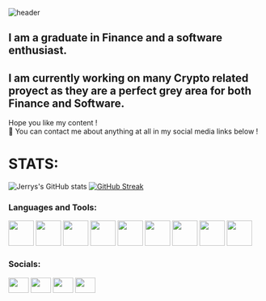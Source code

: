<!--![Jerónimo_Houlin](https://user-images.githubusercontent.com/79488175/163994117-77ead2bb-76b6-4ea7-abe6-1ace8f2ddb16.png)-->
![header](https://user-images.githubusercontent.com/79488175/163996107-23f57600-5fc4-4760-9cd4-e20f79f4fb88.png)

## I am a graduate in Finance and a software enthusiast.
## I am currently working on many Crypto related proyect as they are a perfect grey area for both Finance and Software.

Hope you like my content !  
💬 You can contact me about anything at all in my social media links below !
<!--
**JeronimoHoulin/JeronimoHoulin** is a ✨ _special_ ✨ repository because its `README.md` (this file) appears on your GitHub profile.

Here are some ideas to get you started:

- 🔭 I’m currently working on ...
- 🌱 I’m currently learning ...
- 👯 I’m looking to collaborate on ...
- 🤔 I’m looking for help with ...
- 💬 Ask me about ...
- 📫 How to reach me: ...
- 😄 Pronouns: ...
- ⚡ Fun fact: ...
-->

# STATS:  
  
![Jerrys's GitHub stats](https://github-readme-stats.vercel.app/api?username=JeronimoHoulin&show_icons=true&theme=radical)
[![GitHub Streak](https://github-readme-streak-stats.herokuapp.com/?user=JeronimoHoulin&theme=radical)](https://git.io/streak-stats)  

<h3 align="left">Languages and Tools:</h3>
<img style="width:50px; height:50px" src="https://cdn.jsdelivr.net/gh/devicons/devicon/icons/python/python-original.svg" />
<img style="width:50px; height:50px" src="https://cdn.jsdelivr.net/gh/devicons/devicon/icons/rstudio/rstudio-plain.svg" />
<img style="width:50px; height:50px" src="https://cdn.jsdelivr.net/gh/devicons/devicon/icons/anaconda/anaconda-original.svg" />
<img style="width:50px; height:50px" src="https://cdn.jsdelivr.net/gh/devicons/devicon/icons/html5/html5-plain.svg" />
<img style="width:50px; height:50px" src="https://cdn.jsdelivr.net/gh/devicons/devicon/icons/css3/css3-plain.svg" />
<img style="width:50px; height:50px" src="https://cdn.jsdelivr.net/gh/devicons/devicon/icons/javascript/javascript-plain.svg" />
<img style="width:50px; height:50px" src="https://cdn.jsdelivr.net/gh/devicons/devicon/icons/nodejs/nodejs-original.svg" />
<img style="width:50px; height:50px" src="https://cdn.jsdelivr.net/gh/devicons/devicon/icons/react/react-original.svg" />
<img style="width:50px; height:50px" src="https://cdn.jsdelivr.net/gh/devicons/devicon/icons/firebase/firebase-plain.svg" />

<h3 align="left">Socials:</h3>
<p align="left">
<a href="your link" target="blank"><img align="center" src="https://cdn.jsdelivr.net/npm/simple-icons@3.0.1/icons/twitter.svg" alt="" height="30" width="40" /></a>
<a href="your link" target="blank"><img align="center" src="https://cdn.jsdelivr.net/npm/simple-icons@3.0.1/icons/linkedin.svg" alt="" height="30" width="40" /></a>
<a href="your link" target="blank"><img align="center" src="https://cdn.jsdelivr.net/npm/simple-icons@3.0.1/icons/instagram.svg" alt="" height="30" width="40" /></a>
<a href="your link" target="blank"><img align="center" src="https://cdn.jsdelivr.net/npm/simple-icons@3.0.1/icons/youtube.svg" alt="" height="30" width="40" /></a>
</p>
